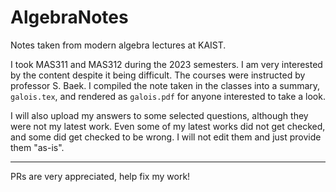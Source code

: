 # AlgebraNotes
Notes taken from modern algebra lectures at KAIST.

I took MAS311 and MAS312 during the 2023 semesters. I am very interested by the content despite it being difficult. 
The courses were instructed by professor S. Baek. I compiled the note taken in the classes into a summary, 
`galois.tex`, and rendered as `galois.pdf` for anyone interested to take a look. 

I will also upload my answers to some selected questions, although they were not my latest work. Even some of my latest works did not get checked, and 
some did get checked to be wrong. I will not edit them and just provide them "as-is". 

--- 

PRs are very appreciated, help fix my work!

